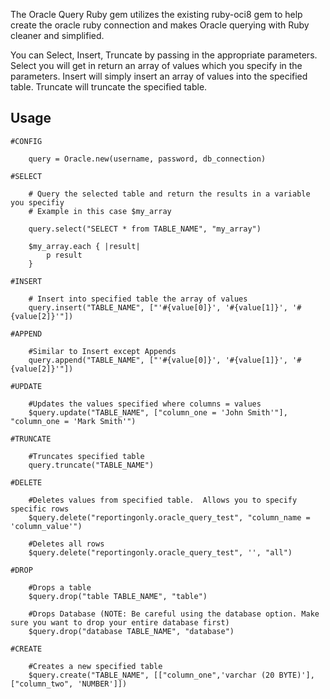The Oracle Query Ruby gem utilizes the existing ruby-oci8 gem to help create the oracle 
ruby connection and makes Oracle querying with Ruby cleaner and simplified.

You can Select, Insert, Truncate by passing in the appropriate parameters.
Select you will get in return an array of values which you specify in the parameters.
Insert will simply insert an array of values into the specified table.
Truncate will truncate the specified table.

## Usage
	#CONFIG
	
		query =	Oracle.new(username, password, db_connection)
	
	#SELECT

		# Query the selected table and return the results in a variable you specifiy
		# Example in this case $my_array
		
		query.select("SELECT * from TABLE_NAME", "my_array")

		$my_array.each { |result| 
			p result
		}

	#INSERT

		# Insert into specified table the array of values
		query.insert("TABLE_NAME", ["'#{value[0]}', '#{value[1]}', '#{value[2]}'"])

	#APPEND

		#Similar to Insert except Appends
		query.append("TABLE_NAME", ["'#{value[0]}', '#{value[1]}', '#{value[2]}'"])

	#UPDATE

		#Updates the values specified where columns = values
		$query.update("TABLE_NAME", ["column_one = 'John Smith'"], "column_one = 'Mark Smith'")

	#TRUNCATE

		#Truncates specified table
		query.truncate("TABLE_NAME")

	#DELETE

		#Deletes values from specified table.  Allows you to specify specific rows
		$query.delete("reportingonly.oracle_query_test", "column_name = 'column_value'")

		#Deletes all rows
		$query.delete("reportingonly.oracle_query_test", '', "all")

	#DROP

		#Drops a table 
		$query.drop("table TABLE_NAME", "table")

		#Drops Database (NOTE: Be careful using the database option. Make sure you want to drop your entire database first)
		$query.drop("database TABLE_NAME", "database")

	#CREATE

		#Creates a new specified table
		$query.create("TABLE_NAME", [["column_one",'varchar (20 BYTE)'], ["column_two", 'NUMBER']])

